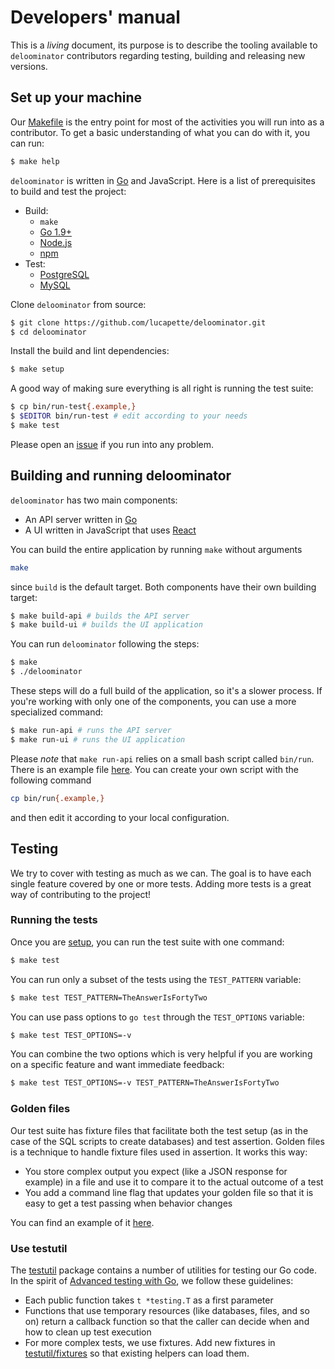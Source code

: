 # Developers' manual

This is a _living_ document, its purpose is to describe the tooling available
to `deloominator` contributors regarding testing, building and releasing new
versions.

## Set up your machine

Our [Makefile](/Makefile) is the entry point for most of the activities you
will run into as a contributor. To get a basic understanding of what you can
do with it, you can run:

```sh
$ make help
```

`deloominator` is written in [Go](https://golang.org/) and JavaScript. Here is a
list of prerequisites to build and test the project:

- Build:
  - `make`
  - [Go 1.9+](http://golang.org/doc/install)
  - [Node.js](https://nodejs.org/en/)
  - [npm](https://www.npmjs.com/)
- Test:
  - [PostgreSQL](https://www.postgresql.org/)
  - [MySQL](https://www.mysql.com/)

Clone `deloominator` from source:

```sh
$ git clone https://github.com/lucapette/deloominator.git
$ cd deloominator
```

Install the build and lint dependencies:

```sh
$ make setup
```

A good way of making sure everything is all right is running the test suite:

```sh
$ cp bin/run-test{.example,}
$ $EDITOR bin/run-test # edit according to your needs
$ make test
```

Please open an [issue](https://github.com/lucapette/deloominator/issues/new)
if you run into any problem.

## Building and running deloominator

`deloominator` has two main components:

- An API server written in [Go](https::/golang.org)
- A UI written in JavaScript that uses
  [React](https://facebook.github.io/react/)

You can build the entire application by running `make` without arguments

```sh
make
```

since `build` is the default target. Both components have their own building
target:

```sh
$ make build-api # builds the API server
$ make build-ui # builds the UI application
```

You can run `deloominator` following the steps:

```sh
$ make
$ ./deloominator
```

These steps will do a full build of the application, so it's a slower process.
If you're working with only one of the components, you can use a more
specialized command:

```sh
$ make run-api # runs the API server
$ make run-ui # runs the UI application
```

Please *note* that `make run-api` relies on a small bash script called
`bin/run`. There is an example file [here](bin/run.example). You can create your
own script with the following command

```sh
cp bin/run{.example,}
```

and then edit it according to your local configuration.

## Testing

We try to cover with testing as much as we can. The goal is to have each single
feature covered by one or more tests. Adding more tests is a great way of
contributing to the project!

### Running the tests

Once you are [setup](#setup-your-machine), you can run the test suite with one
command:

```sh
$ make test
```

You can run only a subset of the tests using the `TEST_PATTERN` variable:

```sh
$ make test TEST_PATTERN=TheAnswerIsFortyTwo
```

You can use pass options to `go test` through the `TEST_OPTIONS` variable:

```sh
$ make test TEST_OPTIONS=-v
```

You can combine the two options which is very helpful if you are working on a
specific feature and want immediate feedback:

```sh
$ make test TEST_OPTIONS=-v TEST_PATTERN=TheAnswerIsFortyTwo
```

### Golden files

Our test suite has fixture files that facilitate both the test setup (as in the
case of the SQL scripts to create databases) and test assertion. Golden files
is a technique to handle fixture files used in assertion. It works this way:

- You store complex output you expect (like a JSON response for example) in a
  file and use it to compare it to the actual outcome of a test
- You add a command line flag that updates your golden file so that it is easy
  to get a test passing when behavior changes

You can find an example of it [here](/pkg/api/graphql_test.go).

### Use testutil

The [testutil](pkg/testutil) package contains a number of utilities for testing
our Go code. In the spirit of [Advanced testing with
Go](https://speakerdeck.com/mitchellh/advanced-testing-with-go), we follow these
guidelines:

- Each public function takes `t *testing.T` as a first parameter
- Functions that use temporary resources (like databases, files, and so on)
  return a callback function so that the caller can decide when and how to
  clean up test execution
- For more complex tests, we use fixtures. Add new fixtures in
  [testutil/fixtures](pkg/testutil/fixtures) so that existing helpers can load
  them.
